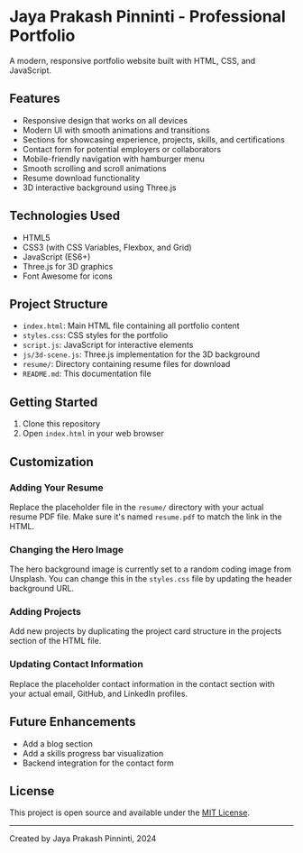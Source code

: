 # Jaya Prakash Pinninti - Professional Portfolio

A modern, responsive portfolio website built with HTML, CSS, and JavaScript.

## Features

- Responsive design that works on all devices
- Modern UI with smooth animations and transitions
- Sections for showcasing experience, projects, skills, and certifications
- Contact form for potential employers or collaborators
- Mobile-friendly navigation with hamburger menu
- Smooth scrolling and scroll animations
- Resume download functionality
- 3D interactive background using Three.js

## Technologies Used

- HTML5
- CSS3 (with CSS Variables, Flexbox, and Grid)
- JavaScript (ES6+)
- Three.js for 3D graphics
- Font Awesome for icons

## Project Structure

- `index.html`: Main HTML file containing all portfolio content
- `styles.css`: CSS styles for the portfolio
- `script.js`: JavaScript for interactive elements
- `js/3d-scene.js`: Three.js implementation for the 3D background
- `resume/`: Directory containing resume files for download
- `README.md`: This documentation file

## Getting Started

1. Clone this repository
2. Open `index.html` in your web browser

## Customization

### Adding Your Resume

Replace the placeholder file in the `resume/` directory with your actual resume PDF file. Make sure it's named `resume.pdf` to match the link in the HTML.

### Changing the Hero Image

The hero background image is currently set to a random coding image from Unsplash. You can change this in the `styles.css` file by updating the header background URL.

### Adding Projects

Add new projects by duplicating the project card structure in the projects section of the HTML file.

### Updating Contact Information

Replace the placeholder contact information in the contact section with your actual email, GitHub, and LinkedIn profiles.

## Future Enhancements

- Add a blog section
- Add a skills progress bar visualization
- Backend integration for the contact form

## License

This project is open source and available under the [MIT License](LICENSE).

---

Created by Jaya Prakash Pinninti, 2024
